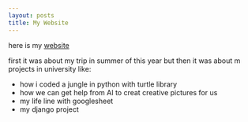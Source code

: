 ```yaml
---
layout: posts
title: My Website
---
```




here is my <a href="https://www.nargestayefi.ir">website</a>



first it was about my trip in summer of this year
but then it was about m projects in university
like:
- how i coded a jungle in python with turtle library
- how we can get help from AI to creat creative pictures for us
- my life line with googlesheet
- my django project 
